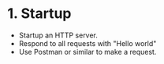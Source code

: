 # 1. Startup

- Startup an HTTP server.
- Respond to all requests with "Hello world"
- Use Postman or similar to make a request.
